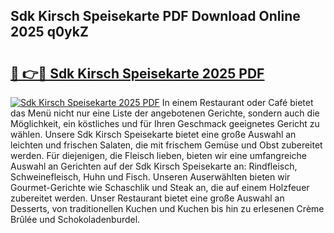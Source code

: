 ## Sdk Kirsch Speisekarte PDF Download Online 2025 q0ykZ

# <h2><a href="http://gc7dnwb.nevu.top/?p=Sdk+Kirsch+Speisekarte">🔗 👉🔴 Sdk Kirsch Speisekarte 2025 PDF</a></h2>

[![Sdk Kirsch Speisekarte 2025 PDF](https://i.imgur.com/dBaPXMq.png)](http://gc7dnwb.nevu.top/?p=Sdk+Kirsch+Speisekarte)
In einem Restaurant oder Café bietet das Menü nicht nur eine Liste der angebotenen Gerichte, sondern auch die Möglichkeit, ein köstliches und für Ihren Geschmack geeignetes Gericht zu wählen. Unsere Sdk Kirsch Speisekarte bietet eine große Auswahl an leichten und frischen Salaten, die mit frischem Gemüse und Obst zubereitet werden. Für diejenigen, die Fleisch lieben, bieten wir eine umfangreiche Auswahl an Gerichten auf der Sdk Kirsch Speisekarte an: Rindfleisch, Schweinefleisch, Huhn und Fisch. Unseren Auserwählten bieten wir Gourmet-Gerichte wie Schaschlik und Steak an, die auf einem Holzfeuer zubereitet werden. Unser Restaurant bietet eine große Auswahl an Desserts, von traditionellen Kuchen und Kuchen bis hin zu erlesenen Crème Brûlée und Schokoladenburdel.

